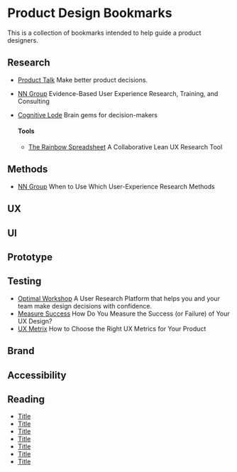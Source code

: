 # Product Design Bookmarks

This is a collection of bookmarks intended to help guide a product designers.

## Research
* [Product Talk](https://www.producttalk.org/) Make better product decisions.
* [NN Group](https://www.nngroup.com/) Evidence-Based User Experience Research, Training, and Consulting
* [Cognitive Lode](http://coglode.com/) Brain gems for decision-makers

  #### Tools
  * [The Rainbow Spreadsheet](https://www.smashingmagazine.com/2013/04/rainbow-spreadsheet-collaborative-ux-research-tool/) A Collaborative Lean UX Research Tool

## Methods
* [NN Group](https://www.nngroup.com/articles/which-ux-research-methods/) When to Use Which User-Experience Research Methods

## UX

## UI

## Prototype

## Testing
* [Optimal Workshop](https://www.optimalworkshop.com/) A User Research Platform that helps you and your team make design decisions with confidence.
* [Measure Success](https://www.sitepoint.com/how-do-you-measure-the-success-or-failure-of-your-ux-design/) How Do You Measure the Success (or Failure) of Your UX Design?
* [UX Metrix](http://www.dtelepathy.com/ux-metrics/#intro) How to Choose the Right UX Metrics for Your Product

## Brand

## Accessibility

## Reading





* [Title](Link)
* [Title](Link)
* [Title](Link)
* [Title](Link)
* [Title](Link)
* [Title](Link)
* [Title](Link)
